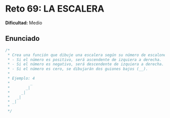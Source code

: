 # Reto 69: LA ESCALERA

**Dificultad:** Medio

## Enunciado

```Javascript
/*
 * Crea una función que dibuje una escalera según su número de escalones.
 * - Si el número es positivo, será ascendente de izquiera a derecha.
 * - Si el número es negativo, será descendente de izquiera a derecha.
 * - Si el número es cero, se dibujarán dos guiones bajos (__).
 *
 * Ejemplo: 4
 *         _
 *       _|
 *     _|
 *   _|
 * _|
 *
 */
```
